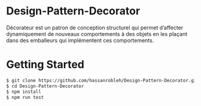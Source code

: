 # Design-Pattern-Decorator

Décorateur est un patron de conception structurel qui permet
d’affecter dynamiquement de nouveaux comportements à des
objets en les plaçant dans des emballeurs qui implémentent
ces comportements.

# Getting Started
```bash
$ git clone https://github.com/hassanrobleh/Design-Pattern-Decorator.git
$ cd Design-Pattern-Decorator
$ npm install
$ npm run test
```
